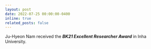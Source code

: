 ```yaml
---
layout: post
date: 2022-07-25 00:00:00-0400
inline: true
related_posts: false
---
```


Ju-Hyeon Nam received the ***BK21 Excellent Researcher Award*** in Inha University.